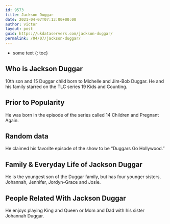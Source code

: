 ```yaml
---
id: 9573
title: Jackson Duggar
date: 2021-04-07T07:13:00+00:00
author: victor
layout: post
guid: https://ukdataservers.com/jackson-duggar/
permalink: /04/07/jackson-duggar/
---
```


* some text
{: toc}


## Who is Jackson Duggar



10th son and 15 Duggar child born to Michelle and Jim-Bob Duggar. He and his family starred on the TLC series 19 Kids and Counting.

                
                
                
## Prior to Popularity



He was born in the episode of the series called 14 Children and Pregnant Again.

                
                
                
## Random data



He claimed his favorite episode of the show to be &#8220;Duggars Go Hollywood.&#8221;

                
                
                
## Family & Everyday Life of Jackson Duggar



He is the youngest son of the Duggar family, but has four younger sisters, Johannah, Jennifer, Jordyn-Grace and Josie.

                
                
                
## People Related With Jackson Duggar



He enjoys playing King and Queen or Mom and Dad with his sister Johannah Duggar.

                
              
            
          
          
          